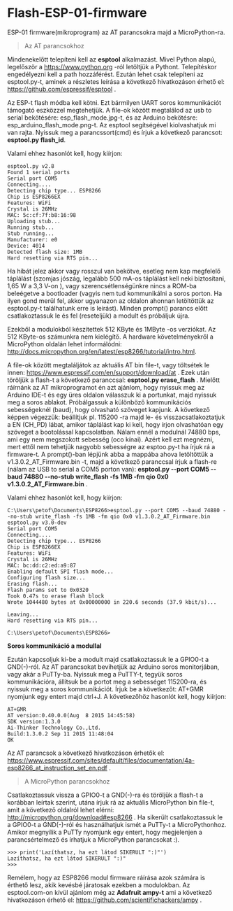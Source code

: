 # Flash-ESP-01-firmware
ESP-01 firmware(mikroprogram) az AT parancsokra majd a MicroPython-ra.
> Az AT parancsokhoz

Mindenekelőtt telepíteni kell az **esptool** alkalmazást. Mivel Python alapú, legelőször a https://www.python.org -ról letöltjük a Pythont. Telepítéskor engedélyezni kell a path hozzáférést. Ezután lehet csak telepíteni az esptool.py-t, aminek a részletes leírása a következő hivatkozáson érhető el: https://github.com/espressif/esptool .

Az ESP-t flash módba kell kötni. Ezt bármilyen UART soros kommunikációt támogató eszközzel megtehetjük. A file-ok között megtalálod az usb to serial bekötésére: esp_flash_mode.jpg-t, és az Arduino bekötésre: esp_arduino_flash_mode.png-t.
 Az esptool segítségével kiolvashatjuk mi van rajta. Nyissuk meg a parancssort(cmd) és írjuk a következő parancsot: **esptool.py flash_id**.

Valami ehhez hasonlót kell, hogy kiírjon:
```
esptool.py v2.8
Found 1 serial ports
Serial port COM5
Connecting....
Detecting chip type... ESP8266
Chip is ESP8266EX
Features: WiFi
Crystal is 26MHz
MAC: 5c:cf:7f:b8:16:98
Uploading stub...
Running stub...
Stub running...
Manufacturer: e0
Device: 4014
Detected flash size: 1MB
Hard resetting via RTS pin...
```
Ha hibát jelez akkor vagy rosszul van bekötve, esetleg nem kap megfelelő táplálást (szomjas jószág, legalább 500 mA-os táplálást kell neki biztosítani, 1,65 W a 3,3 V-on ), vagy szerencsétlenségünkre nincs a ROM-ba beleégetve a bootloader (vagyis nem tud kommunikálni a soros porton. Ha ilyen gond merül fel, akkor ugyanazon az oldalon ahonnan letöltöttük az esptool.py-t találhatunk erre is leírást). Minden prompt() parancs előtt csatlakoztassuk le és fel (reseteljük) a modult és próbáljuk újra.

Ezekből a modulokból készítettek 512 KByte és 1MByte -os verziókat. Az 512 KByte-os számunkra nem kielégítő. A hardware
követelményekről a MicroPython oldalán lehet informálódni: http://docs.micropython.org/en/latest/esp8266/tutorial/intro.html.

A file-ok között megtaláljátok az aktuális AT bin file-t, vagy töltsétek le innen: https://www.espressif.com/en/support/download/at .
Ezek után töröljük a flash-t a következő paranccsal: **esptool.py erase_flash** . Mielőtt ráírnánk az AT mikroprogramot én azt ajánlom, hogy nyissuk meg az Arduino IDE-t és egy üres oldalon válasszuk ki a portunkat, majd nyissuk meg a soros ablakot. Próbálgassuk a különböző kommunikációs sebességeknél (baud), hogy olvasható szöveget kapjunk. A következő képpen végezzük: beállítjuk pl. 115200 -ra majd le- és visszacsatlakoztatjuk a EN (CH_PD) lábat, amikor táplálást kap ki kell, hogy írjon olvashatóan egy szöveget a bootolással kapcsolatban. Nálam ennél a modulnál 74880 bps, ami egy nem megszokott sebesség (oco kínai). Azért kell ezt megnézni, mert ettől nem tehetjük nagyobb sebességre az esptoo.py-t ha írjuk rá a firmware-t. A prompt()-ban lépjünk abba a mappába ahova letöltöttük a v1.3.0.2_AT_Firmware.bin -t, majd a következő paranccsal írjuk a flash-re (nálam az USB to serial a COM5 porton van): **esptool.py --port COM5 --baud 74880 --no-stub write_flash -fs 1MB -fm qio 0x0 v1.3.0.2_AT_Firmware.bin** . 

Valami ehhez hasonlót kell, hogy kiírjon:
```
C:\Users\petof\Documents\ESP8266>esptool.py --port COM5 --baud 74880 --no-stub write_flash -fs 1MB -fm qio 0x0 v1.3.0.2_AT_Firmware.bin
esptool.py v3.0-dev
Serial port COM5
Connecting....
Detecting chip type... ESP8266
Chip is ESP8266EX
Features: WiFi
Crystal is 26MHz
MAC: bc:dd:c2:ed:a9:87
Enabling default SPI flash mode...
Configuring flash size...
Erasing flash...
Flash params set to 0x0320
Took 0.47s to erase flash block
Wrote 1044480 bytes at 0x00000000 in 220.6 seconds (37.9 kbit/s)...

Leaving...
Hard resetting via RTS pin...

C:\Users\petof\Documents\ESP8266>
```
**Soros kommunikáció a modullal**

Ezután kapcsoljuk ki-be a modult majd csatlakoztassuk le a GPIO0-t a GND(-)-ról. Az AT parancsokat bevihetjük az Arduino soros monitorjában, vagy akár a PuTTy-ba. Nyissuk meg a PuTTY-t, tegyük soros kommunikációra, állítsuk be a portot meg a sebességet 115200-ra, és nyissuk meg a soros kommunikációt. Írjuk be a következőt: AT+GMR nyomjunk egy entert majd ctrl+J. A következőhöz hasonlót kell, hogy kiírjon:
```
AT+GMR
AT version:0.40.0.0(Aug  8 2015 14:45:58)
SDK version:1.3.0
Ai-Thinker Technology Co.,Ltd.
Build:1.3.0.2 Sep 11 2015 11:48:04
OK
```
Az AT parancsok a következő hivatkozáson érhetők el: https://www.espressif.com/sites/default/files/documentation/4a-esp8266_at_instruction_set_en.pdf .
> A MicroPython parancsokhoz

Csatlakoztassuk vissza a GPIO0-t a GND(-)-ra és töröljük a flash-t a korábban leírtak szerint, utána írjuk rá az aktuális MicroPython bin file-t, amit a következő oldalról lehet elérni: http://micropython.org/download#esp8266 . Ha sikerült csatlakoztassuk le a GPIO0-t a GND(-)-ról és használhatjuk ismét a PuTTy-t a MicroPythonhoz. Amikor megnyílik a PuTTy nyomjunk egy entert, hogy megjelenjen a parancsértelmező és írhatjuk a MicroPython parancsokat :).
```
>>> print('Lazíthatsz, ha ezt látod SIKERULT ":)"')
Lazíthatsz, ha ezt látod SIKERULT ":)"
>>>
```
Remélem, hogy az ESP8266 modul firmware ráírása azok számára is érthető lesz, akik kevésbé járatosak ezekben a modulokban.
Az esptool.com-on kívül ajánlom még az **Adafruit ampy-t** ami a következő hivatkozáson érhető el: https://github.com/scientifichackers/ampy .
